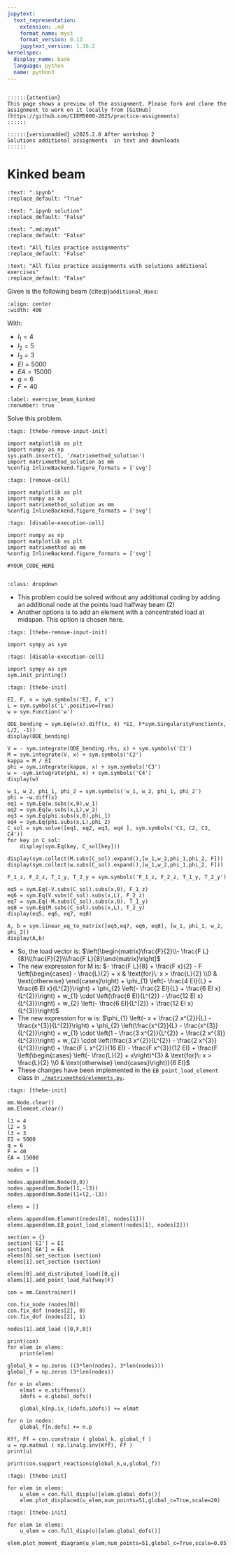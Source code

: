 ```yaml
---
jupytext:
  text_representation:
    extension: .md
    format_name: myst
    format_version: 0.13
    jupytext_version: 1.16.2
kernelspec:
  display_name: base
  language: python
  name: python3
---
```


```{margin}

::::::{attention}
This page shows a preview of the assignment. Please fork and clone the assignment to work on it locally from [GitHub](https://github.com/CIEM5000-2025/practice-assignments)
::::::

::::::{versionadded} v2025.2.0 After workshop 2
Solutions additional assignments  in text and downloads 
::::::

```

# Kinked beam

```{custom_download_link} ./beam_kinked_stripped.ipynb
:text: ".ipynb"
:replace_default: "True"
```

```{custom_download_link} ./beam_kinked_stripped_sol.ipynb
:text: ".ipynb solution"
:replace_default: "False"
```

```{custom_download_link} ./beam_kinked.md
:text: ".md:myst"
:replace_default: "False"
```

```{custom_download_link} https://github.com/CIEM5000-2025/practice-assignments
:text: "All files practice assignments"
:replace_default: "False"
```

```{custom_download_link} https://github.com/CIEM5000-2025/practice-assignments/tree/solution_additional_exercises
:text: "All files practice assignments with solutions additional exercises"
:replace_default: "False"
```

Given is the following beam {cite:p}`additional_Hans`:

```{figure} https://raw.githubusercontent.com/ibcmrocha/public/main/newforce.png
:align: center
:width: 400
```

With:
- $l_1 = 4$
- $l_2 = 5$
- $l_3 = 3$
- $EI = 5000$
- $EA = 15000$
- $q = 6$
- $F = 40$

```{exercise-start} Kinked beam
:label: exercise_beam_kinked
:nonumber: true
```

Solve this problem.

```{code-cell} ipython3
:tags: [thebe-remove-input-init]

import matplotlib as plt
import numpy as np
sys.path.insert(1, '/matrixmethod_solution')
import matrixmethod_solution as mm
%config InlineBackend.figure_formats = ['svg']
```

```{code-cell} ipython3
:tags: [remove-cell]

import matplotlib as plt
import numpy as np
import matrixmethod_solution as mm
%config InlineBackend.figure_formats = ['svg']
```

```{code-cell} ipython3
:tags: [disable-execution-cell]

import numpy as np
import matplotlib as plt
import matrixmethod as mm
%config InlineBackend.figure_formats = ['svg']
```

```{code-cell} ipython3
#YOUR_CODE_HERE
```

```{exercise-end}
```

```{solution-start} exercise_beam_kinked
:class: dropdown
```

- This problem could be solved without any additional coding by adding an additional node at the points load halfway beam (2)
- Another options is to add an element with a concentrated load at midspan. This option is chosen here.

```{code-cell} ipython3
:tags: [thebe-remove-input-init]

import sympy as sym
```

```{code-cell} ipython3
:tags: [disable-execution-cell]

import sympy as sym
sym.init_printing()
```

```{code-cell} ipython3
:tags: [thebe-init]

EI, F, x = sym.symbols('EI, F, x')
L = sym.symbols('L',positive=True)
w = sym.Function('w')

ODE_bending = sym.Eq(w(x).diff(x, 4) *EI, F*sym.SingularityFunction(x, L/2, -1))
display(ODE_bending)

V = - sym.integrate(ODE_bending.rhs, x) + sym.symbols('C1')
M = sym.integrate(V, x) + sym.symbols('C2')
kappa = M / EI
phi = sym.integrate(kappa, x) + sym.symbols('C3')
w = -sym.integrate(phi, x) + sym.symbols('C4')
display(w)

w_1, w_2, phi_1, phi_2 = sym.symbols('w_1, w_2, phi_1, phi_2')
phi = -w.diff(x)
eq1 = sym.Eq(w.subs(x,0),w_1)
eq2 = sym.Eq(w.subs(x,L),w_2)
eq3 = sym.Eq(phi.subs(x,0),phi_1)
eq4 = sym.Eq(phi.subs(x,L),phi_2)
C_sol = sym.solve([eq1, eq2, eq3, eq4 ], sym.symbols('C1, C2, C3, C4'))
for key in C_sol:
    display(sym.Eq(key, C_sol[key]))

display(sym.collect(M.subs(C_sol).expand(),[w_1,w_2,phi_1,phi_2, F]))
display(sym.collect(w.subs(C_sol).expand(),[w_1,w_2,phi_1,phi_2, F]))

F_1_z, F_2_z, T_1_y, T_2_y = sym.symbols('F_1_z, F_2_z, T_1_y, T_2_y')

eq5 = sym.Eq(-V.subs(C_sol).subs(x,0), F_1_z)
eq6 = sym.Eq(V.subs(C_sol).subs(x,L), F_2_z)
eq7 = sym.Eq(-M.subs(C_sol).subs(x,0), T_1_y)
eq8 = sym.Eq(M.subs(C_sol).subs(x,L), T_2_y)
display(eq5, eq6, eq7, eq8)

A, b = sym.linear_eq_to_matrix([eq5,eq7, eq6, eq8], [w_1, phi_1, w_2, phi_2])
display(A,b)
```

- So, the load vector is: $\left[\begin{matrix}\frac{F}{2}\\- \frac{F L}{8}\\\frac{F}{2}\\\frac{F L}{8}\end{matrix}\right]$
- The new expression for M is: $- \frac{F L}{8} + \frac{F x}{2} - F \left(\begin{cases} - \frac{L}{2} + x & \text{for}\: x > \frac{L}{2} \\0 & \text{otherwise} \end{cases}\right) + \phi_{1} \left(- \frac{4 EI}{L} + \frac{6 EI x}{L^{2}}\right) + \phi_{2} \left(- \frac{2 EI}{L} + \frac{6 EI x}{L^{2}}\right) + w_{1} \cdot \left(\frac{6 EI}{L^{2}} - \frac{12 EI x}{L^{3}}\right) + w_{2} \left(- \frac{6 EI}{L^{2}} + \frac{12 EI x}{L^{3}}\right)$
- The new expression for w is: $\phi_{1} \left(- x + \frac{2 x^{2}}{L} - \frac{x^{3}}{L^{2}}\right) + \phi_{2} \left(\frac{x^{2}}{L} - \frac{x^{3}}{L^{2}}\right) + w_{1} \cdot \left(1 - \frac{3 x^{2}}{L^{2}} + \frac{2 x^{3}}{L^{3}}\right) + w_{2} \cdot \left(\frac{3 x^{2}}{L^{2}} - \frac{2 x^{3}}{L^{3}}\right) + \frac{F L x^{2}}{16 EI} - \frac{F x^{3}}{12 EI} + \frac{F \left(\begin{cases} \left(- \frac{L}{2} + x\right)^{3} & \text{for}\: x > \frac{L}{2} \\0 & \text{otherwise} \end{cases}\right)}{6 EI}$
- These changes have been implemented in the `EB_point_load_element` class in [`./matrixmethod/elements.py`](exercise_beam_kinked_py).

```{code-cell} ipython3
:tags: [thebe-init]

mm.Node.clear()
mm.Element.clear()

l1 = 4
l2 = 5
l3 = 3
EI = 5000
q = 6
F = 40
EA = 15000

nodes = []

nodes.append(mm.Node(0,0))
nodes.append(mm.Node(l1,-l3))
nodes.append(mm.Node(l1+l2,-l3))

elems = []

elems.append(mm.Element(nodes[0], nodes[1]))
elems.append(mm.EB_point_load_element(nodes[1], nodes[2]))

section = {}
section['EI'] = EI
section['EA'] = EA
elems[0].set_section (section)
elems[1].set_section (section)

elems[0].add_distributed_load([0,q])
elems[1].add_point_load_halfway(F)

con = mm.Constrainer()

con.fix_node (nodes[0])
con.fix_dof (nodes[2], 0)
con.fix_dof (nodes[2], 1)

nodes[1].add_load ([0,F,0])

print(con)
for elem in elems:
    print(elem)

global_k = np.zeros ((3*len(nodes), 3*len(nodes)))
global_f = np.zeros (3*len(nodes))

for e in elems:
    elmat = e.stiffness()
    idofs = e.global_dofs()
    
    global_k[np.ix_(idofs,idofs)] += elmat

for n in nodes:
    global_f[n.dofs] += n.p

Kff, Ff = con.constrain ( global_k, global_f )
u = np.matmul ( np.linalg.inv(Kff), Ff )
print(u)

print(con.support_reactions(global_k,u,global_f))
```

```{code-cell} ipython3
:tags: [thebe-init]

for elem in elems:
    u_elem = con.full_disp(u)[elem.global_dofs()]
    elem.plot_displaced(u_elem,num_points=51,global_c=True,scale=20)
```

```{code-cell} ipython3
:tags: [thebe-init]

for elem in elems:
    u_elem = con.full_disp(u)[elem.global_dofs()]
    elem.plot_moment_diagram(u_elem,num_points=51,global_c=True,scale=0.05)
```

```{solution-end}
```
